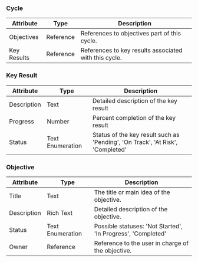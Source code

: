 
### Cycle
| Attribute    | Type                  | Description                      |
|--------------|-----------------------|----------------------------------|
| Objectives | Reference | References to objectives part of this cycle. | 
| Key Results | Reference | References to key results associated with this cycle. | 

### Key Result
| Attribute    | Type                  | Description                      |
|--------------|-----------------------|----------------------------------|
| Description | Text | Detailed description of the key result | 
| Progress | Number | Percent completion of the key result | 
| Status | Text Enumeration | Status of the key result such as 'Pending', 'On Track', 'At Risk', 'Completed' | 

### Objective
| Attribute    | Type                  | Description                      |
|--------------|-----------------------|----------------------------------|
| Title | Text | The title or main idea of the objective. | 
| Description | Rich Text | Detailed description of the objective. | 
| Status | Text Enumeration | Possible statuses: 'Not Started', 'In Progress', 'Completed' | 
| Owner | Reference | Reference to the user in charge of the objective. | 
